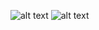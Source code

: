 ![alt text](https://github.com/stanleylalanne/usdToAustralianDollarConverter/blob/master/img/currencyConverter1.png)
![alt text](https://github.com/stanleylalanne/usdToAustralianDollarConverter/blob/master/img/CurrencyCoverter2.png)

